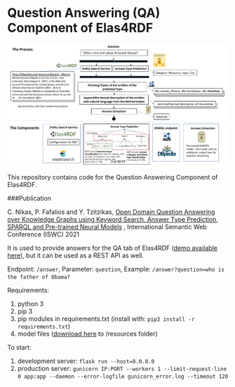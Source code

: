 # Question Answering (QA) Component of Elas4RDF

![overview](overview.png)

This repository contains code for the Question Answering Component of Elas4RDF.

###Publication

C. Nikas, P. Fafalios and Y. Tzitzikas,
[Open Domain Question Answering over Knowledge Graphs using Keyword Search, Answer Type Prediction, SPARQL and Pre-trained Neural Models](http://users.ics.forth.gr/~tzitzik/publications/Tzitzikas_2021_ISWC-QA.pdf) ,
International Semantic Web Conference (ISWC) 2021 

It is used to provide answers for the QA tab of Elas4RDF ([demo available here](https://demos.isl.ics.forth.gr/elas4rdf)), but it can be used as a REST API as well.

Endpoint: `/answer`, Parameter: `question`, Example: `/answer?question=who is the father of Obama?`

Requirements:
1.	python 3
2.	pip 3
3.	pip modules in requirements.txt (install with: `pip3 install -r requirements.txt`)
4.	model files ([download here](https://drive.google.com/drive/folders/1-oGWdh5Zbl9bF_BpyXd__beJRAiyg-Ug?usp=sharing) to /resources folder)

To start:
1. development server: `flask run --host=0.0.0.0`
2. production server: `gunicorn IP:PORT --workers 1 --limit-request-line 0 app:app --daemon --error-logfile gunicorn_error.log --timeout 120`

